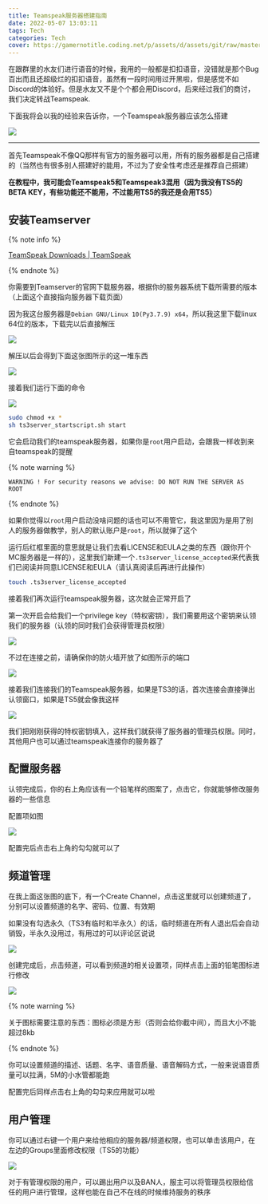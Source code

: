 ```yaml
---
title: Teamspeak服务器搭建指南
date: 2022-05-07 13:03:11
tags: Tech
categories: Tech
cover: https://gamernotitle.coding.net/p/assets/d/assets/git/raw/master/img/Teamspeak-Server/TeamSpeak-20220507-173159.png?download=true
---
```


在跟群里的水友们进行语音的时候，我用的一般都是扣扣语音，没错就是那个Bug百出而且还超级烂的扣扣语音，虽然有一段时间用过开黑啦，但是感觉不如Discord的体验好。但是水友又不是个个都会用Discord，后来经过我们的商讨，我们决定转战Teamspeak.

下面我将会以我的经验来告诉你，一个Teamspeak服务器应该怎么搭建

![](https://gamernotitle.coding.net/p/assets/d/assets/git/raw/master/img/Teamspeak-Server/TeamSpeak-20220507-173159.png?download=true)

---

首先Teamspeak不像QQ那样有官方的服务器可以用，所有的服务器都是自己搭建的（当然也有很多别人搭建好的能用，不过为了安全性考虑还是推荐自己搭建）

**在教程中，我可能会Teamspeak5和Teamspeak3混用（因为我没有TS5的BETA KEY，有些功能还不能用，不过能用TS5的我还是会用TS5）**

## 安装Teamserver

{% note info %}

[TeamSpeak Downloads | TeamSpeak](https://teamspeak.com/en/downloads/#server)

{% endnote %}

你需要到Teamserver的官网下载服务器，根据你的服务器系统下载所需要的版本（上面这个直接指向服务器下载页面）

因为我这台服务器是`Debian GNU/Linux 10(Py3.7.9) x64`，所以我这里下载linux 64位的版本，下载完以后直接解压

![](https://gamernotitle.coding.net/p/assets/d/assets/git/raw/master/img/Teamspeak-Server/msedge-20220507-194553.png)

解压以后会得到下面这张图所示的这一堆东西

![](https://gamernotitle.coding.net/p/assets/d/assets/git/raw/master/img/Teamspeak-Server/msedge-20220507-194731.png)

接着我们运行下面的命令

![](https://gamernotitle.coding.net/p/assets/d/assets/git/raw/master/img/Teamspeak-Server/msedge-20220507-195059.png)

```bash
sudo chmod +x *
sh ts3server_startscript.sh start
```

它会启动我们的teamspeak服务器，如果你是`root`用户启动，会跟我一样收到来自teamspeak的提醒

{% note warning %}

`WARNING ! For security reasons we advise: DO NOT RUN THE SERVER AS ROOT`

{% endnote %}

如果你觉得以`root`用户启动没啥问题的话也可以不用管它，我这里因为是用了别人的服务器做教学，别人的默认账户是`root`，所以就弹了这个

运行后红框里面的意思就是让我们去看LICENSE和EULA之类的东西（跟你开个MC服务器是一样的），这里我们新建一个`.ts3server_license_accepted`来代表我们已阅读并同意LICENSE和EULA（请认真阅读后再进行此操作）

```bash
touch .ts3server_license_accepted
```

接着我们再次运行teamspeak服务器，这次就会正常开启了

第一次开启会给我们一个privilege key（特权密钥），我们需要用这个密钥来认领我们的服务器（认领的同时我们会获得管理员权限）

![](https://gamernotitle.coding.net/p/assets/d/assets/git/raw/master/img/Teamspeak-Server/msedge-20220507-195914.png)

不过在连接之前，请确保你的防火墙开放了如图所示的端口

![](https://gamernotitle.coding.net/p/assets/d/assets/git/raw/master/img/Teamspeak-Server/msedge-20220507-195653.png)

接着我们连接我们的Teamspeak服务器，如果是TS3的话，首次连接会直接弹出认领窗口，如果是TS5就会像我这样

![](https://gamernotitle.coding.net/p/assets/d/assets/git/raw/master/img/Teamspeak-Server/TeamSpeak-20220507-195953.png)

我们把刚刚获得的特权密钥填入，这样我们就获得了服务器的管理员权限。同时，其他用户也可以通过teamspeak连接你的服务器了

## 配置服务器

认领完成后，你的右上角应该有一个铅笔样的图案了，点击它，你就能够修改服务器的一些信息

配置项如图

![](https://gamernotitle.coding.net/p/assets/d/assets/git/raw/master/img/Teamspeak-Server/TeamSpeak-20220507-200501.png)

配置完后点击右上角的勾勾就可以了

## 频道管理

在我上面这张图的底下，有一个Create Channel，点击这里就可以创建频道了，分别可以设置频道的名字、密码、位置、有效期

如果没有勾选永久（TS3有临时和半永久）的话，临时频道在所有人退出后会自动销毁，半永久没用过，有用过的可以评论区说说

![](https://gamernotitle.coding.net/p/assets/d/assets/git/raw/master/img/Teamspeak-Server/TeamSpeak-20220507-200630.png)

创建完成后，点击频道，可以看到频道的相关设置项，同样点击上面的铅笔图标进行修改

![](https://gamernotitle.coding.net/p/assets/d/assets/git/raw/master/img/Teamspeak-Server/TeamSpeak-20220507-200824.png)

{% note warning %}

关于图标需要注意的东西：图标必须是方形（否则会给你截中间），而且大小不能超过8kb

{% endnote %}

你可以设置频道的描述、话题、名字、语音质量、语音解码方式，一般来说语音质量可以拉满，5M的小水管都能跑

配置完后同样点击右上角的勾勾来应用就可以啦

## 用户管理

你可以通过右键一个用户来给他相应的服务器/频道权限，也可以单击该用户，在左边的Groups里面修改权限（TS5的功能）

![](https://gamernotitle.coding.net/p/assets/d/assets/git/raw/master/img/Teamspeak-Server/TeamSpeak-20220507-201113.png)

对于有管理权限的用户，可以踢出用户以及BAN人，服主可以将管理员权限给信任的用户进行管理，这样也能在自己不在线的时候维持服务的秩序
